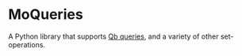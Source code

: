 MoQueries
=========

A Python library that supports [Qb queries](https://github.com/klahnakoski/ActiveData/blob/dev/docs/Qb_Tutorial.md "Qb Queries"), and a variety of other set-operations.


